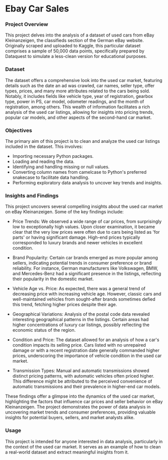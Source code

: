 # Ebay Car Sales

### Project Overview

This project delves into the analysis of a dataset of used cars from eBay Kleinanzeigen, the classifieds section of the German eBay website. Originally scraped and uploaded to Kaggle, this particular dataset comprises a sample of 50,000 data points, specifically prepared by Dataquest to simulate a less-clean version for educational purposes.

### Dataset

The dataset offers a comprehensive look into the used car market, featuring details such as the date an ad was crawled, car names, seller type, offer types, prices, and many more attributes related to the cars being sold. Notably, it includes fields like vehicle type, year of registration, gearbox type, power in PS, car model, odometer readings, and the month of registration, among others. This wealth of information facilitates a rich analysis of the used car listings, allowing for insights into pricing trends, popular car models, and other aspects of the second-hand car market.

### Objectives
The primary aim of this project is to clean and analyze the used car listings included in the dataset. This involves:

- Importing necessary Python packages.
- Loading and reading the data.
- Identifying and handling missing or null values.
- Converting column names from camelcase to Python's preferred snakecase to facilitate data handling.
- Performing exploratory data analysis to uncover key trends and insights.

### Insights and Findings

This project uncovers several compelling insights about the used car market on eBay Kleinanzeigen. Some of the key findings include:

- Price Trends: We observed a wide range of car prices, from surprisingly low to exceptionally high values. Upon closer examination, it became clear that the very low prices were often due to cars being listed as 'for parts' or having significant damage. High-end prices typically corresponded to luxury brands and newer vehicles in excellent condition.

- Brand Popularity: Certain car brands emerged as more popular among sellers, indicating potential trends in consumer preference or brand reliability. For instance, German manufacturers like Volkswagen, BMW, and Mercedes-Benz had a significant presence in the listings, reflecting their popularity in the domestic market.

- Vehicle Age vs. Price: As expected, there was a general trend of decreasing price with increasing vehicle age. However, classic cars and well-maintained vehicles from sought-after brands sometimes defied this trend, fetching higher prices despite their age.

- Geographical Variations: Analysis of the postal code data revealed interesting geographical patterns in the listings. Certain areas had higher concentrations of luxury car listings, possibly reflecting the economic status of the region.

- Condition and Price: The dataset allowed for an analysis of how a car's condition impacts its selling price. Cars listed with no unrepaired damage or with a recent registration date generally commanded higher prices, underscoring the importance of vehicle condition in the used car market.

- Transmission Types: Manual and automatic transmissions showed distinct pricing patterns, with automatic vehicles often priced higher. This difference might be attributed to the perceived convenience of automatic transmissions and their prevalence in higher-end car models.

These findings offer a glimpse into the dynamics of the used car market, highlighting the factors that influence car prices and seller behavior on eBay Kleinanzeigen. The project demonstrates the power of data analysis in uncovering market trends and consumer preferences, providing valuable insights for potential buyers, sellers, and market analysts alike.

### Usage
This project is intended for anyone interested in data analysis, particularly in the context of the used car market. It serves as an example of how to clean a real-world dataset and extract meaningful insights from it.

